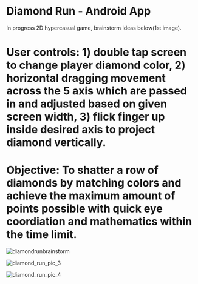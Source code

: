 # Diamond Run - Android App



In progress 2D hypercasual game, brainstorm ideas below(1st image). 

# User controls: 1) double tap screen to change player diamond color, 2) horizontal dragging movement across the 5 axis which are passed in and adjusted based on given screen width, 3) flick finger up inside desired axis to project diamond vertically.
# Objective: To shatter a row of diamonds by matching colors and achieve the maximum amount of points possible with quick eye coordiation and mathematics within the time limit.



![diamondrunbrainstorm](https://user-images.githubusercontent.com/114957404/210056349-0fb60afe-b338-4fb2-9077-5c5690499f53.png)


![diamond_run_pic_3](https://user-images.githubusercontent.com/114957404/211162702-c751f81b-e2e8-4696-a1be-a4075f559395.png)


![diamond_run_pic_4](https://user-images.githubusercontent.com/114957404/211997786-addb61e7-d458-4023-9cc9-4b6a60632262.png)
